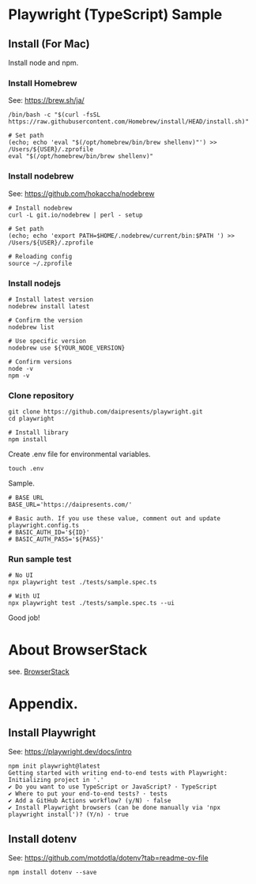 # Playwright (TypeScript) Sample

## Install (For Mac)
Install node and npm.

### Install Homebrew
See: https://brew.sh/ja/

```
/bin/bash -c "$(curl -fsSL https://raw.githubusercontent.com/Homebrew/install/HEAD/install.sh)"

# Set path
(echo; echo 'eval "$(/opt/homebrew/bin/brew shellenv)"') >> /Users/${USER}/.zprofile
eval "$(/opt/homebrew/bin/brew shellenv)"
```

### Install nodebrew
See: https://github.com/hokaccha/nodebrew

```
# Install nodebrew
curl -L git.io/nodebrew | perl - setup

# Set path
(echo; echo 'export PATH=$HOME/.nodebrew/current/bin:$PATH ') >> /Users/${USER}/.zprofile

# Reloading config
source ~/.zprofile
```

### Install nodejs

```
# Install latest version
nodebrew install latest

# Confirm the version
nodebrew list

# Use specific version
nodebrew use ${YOUR_NODE_VERSION}

# Confirm versions
node -v
npm -v
```

### Clone repository

```
git clone https://github.com/daipresents/playwright.git
cd playwright

# Install library
npm install
```

Create .env file for environmental variables.

```
touch .env
```

Sample. 

```
# BASE URL
BASE_URL='https://daipresents.com/'

# Basic auth. If you use these value, comment out and update playwright.config.ts
# BASIC_AUTH_ID='${ID}'
# BASIC_AUTH_PASS='${PASS}'
```

### Run sample test

```
# No UI
npx playwright test ./tests/sample.spec.ts

# With UI
npx playwright test ./tests/sample.spec.ts --ui
```

Good job!


# About BrowserStack

see. [BrowserStack](/docs/browserstack.md)

# Appendix.

## Install Playwright
See: https://playwright.dev/docs/intro

```
npm init playwright@latest
Getting started with writing end-to-end tests with Playwright:
Initializing project in '.'
✔ Do you want to use TypeScript or JavaScript? · TypeScript
✔ Where to put your end-to-end tests? · tests
✔ Add a GitHub Actions workflow? (y/N) · false
✔ Install Playwright browsers (can be done manually via 'npx playwright install')? (Y/n) · true
```

## Install dotenv
See: https://github.com/motdotla/dotenv?tab=readme-ov-file

```
npm install dotenv --save
```
